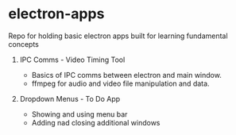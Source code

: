# electron-apps

Repo for holding basic electron apps built for learning fundamental concepts

1. IPC Comms - Video Timing Tool
    - Basics of IPC comms between electron and main window.
    - ffmpeg for audio and video file manipulation and data.

    
2. Dropdown Menus - To Do App
    - Showing and using menu bar
    - Adding nad closing additional windows
